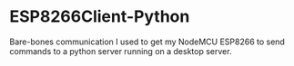 # ESP8266Client-Python
Bare-bones communication I used to get my NodeMCU ESP8266 to send commands to a python server running on a desktop server.
